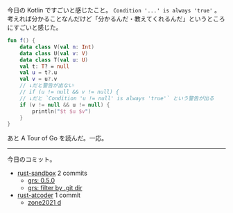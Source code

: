 今日の Kotlin ですごいと感じたこと。 `Condition '...' is always 'true'` 。考えれば分かることなんだけど「分かるんだ・教えてくれるんだ」というところにすごいと感じた。

```kotlin
fun f() {
    data class V(val n: Int)
    data class U(val v: V)
    data class T(val u: U)
    val t: T? = null
    val u = t?.u
    val v = u?.v
    // ↓だと警告が出ない
    // if (u != null && v != null) {
    // ↓だと `Condition 'u != null' is always 'true'` という警告が出る
    if (v != null && u != null) {
        println("$t $u $v")
    }
}
```

あと A Tour of Go を読んだ。一応。

---

今日のコミット。

- [rust-sandbox](https://github.com/bouzuya/rust-sandbox) 2 commits
  - [grs: 0.5.0](https://github.com/bouzuya/rust-sandbox/commit/15fa7b17ea2d9e552fe58b89cbcca91d9a4a6cfb)
  - [grs: filter by .git dir](https://github.com/bouzuya/rust-sandbox/commit/b81532ea3d19d4eb9a0c4b78eb4fd8239662cd9d)
- [rust-atcoder](https://github.com/bouzuya/rust-atcoder) 1 commit
  - [zone2021 d](https://github.com/bouzuya/rust-atcoder/commit/ed5912ec426a13edcd39500e7e21477624a7568b)
